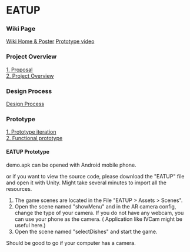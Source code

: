 # EATUP
### Wiki Page
[Wiki Home & Poster](https://github.com/phthisic/EATUP/wiki)
[Prototype video](https://youtu.be/EMolPWj0D3Y)
### Project Overview
[1. Proposal](https://github.com/phthisic/EATUP/wiki/01-Proposal)  
[2. Project Overview](https://github.com/phthisic/EATUP/wiki/02-Project-Overview)  
### Design Process 
[Design Process](https://github.com/phthisic/EATUP/wiki/03-Design-Process)  
### Prototype
[1. Prototype iteration](https://github.com/phthisic/EATUP/wiki/04-Prototype-iteration)  
[2. Functional prototype](https://github.com/phthisic/EATUP/tree/master/EATUP)  
#### EATUP Prototype
demo.apk can be opened with Android mobile phone.

or if you want to view the source code, please download the "EATUP" file and open it with Unity. Might take several minutes to import all the resources.

1. The game scenes are located in the File "EATUP > Assets > Scenes". 
2. Open the scene named "showMenu" and in the AR camera config, change the type of your camera. If you do not have any webcam, you can use your phone as the camera. ( Application like IVCam might be useful here.)
3. Open the scene named "selectDishes" and start the game.

Should be good to go if your computer has a camera.

